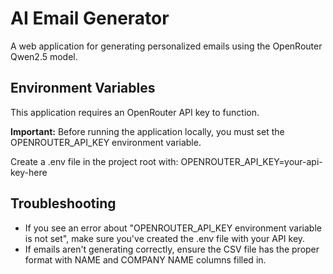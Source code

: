 # AI Email Generator

A web application for generating personalized emails using the OpenRouter Qwen2.5 model.

## Environment Variables

This application requires an OpenRouter API key to function.

**Important:** Before running the application locally, you must set the OPENROUTER_API_KEY environment variable.

Create a .env file in the project root with:
OPENROUTER_API_KEY=your-api-key-here

## Troubleshooting

- If you see an error about "OPENROUTER_API_KEY environment variable is not set", make sure you've created the .env file with your API key.
- If emails aren't generating correctly, ensure the CSV file has the proper format with NAME and COMPANY NAME columns filled in.
